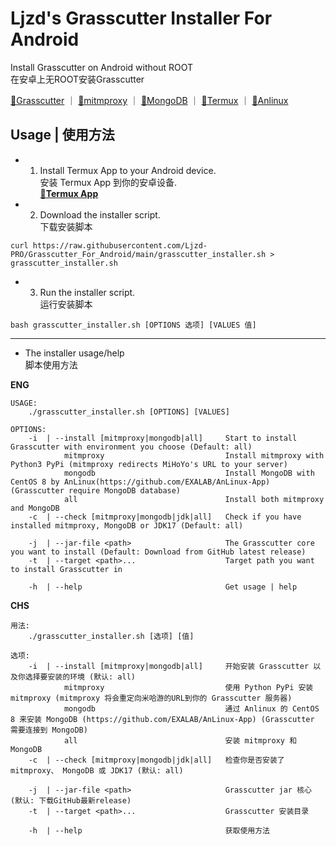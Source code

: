 # Ljzd's Grasscutter Installer For Android
Install Grasscutter on Android without ROOT  
在安卓上无ROOT安装Grasscutter

[🔗Grasscutter](https://github.com/Grasscutters/Grasscutter) ｜ [🔗mitmproxy](https://github.com/mitmproxy/mitmproxy) ｜ [🔗MongoDB](https://www.mongodb.com) ｜ [🔗Termux](https://github.com/termux/termux-app) ｜ [🔗Anlinux](https://github.com/EXALAB/Anlinux-Resources)

## Usage | 使用方法
* 1. Install Termux App to your Android device.  
  安装 Termux App 到你的安卓设备.  
[**🔗Termux App**](https://github.com/termux/termux-app/releases)

* 2. Download the installer script.  
  下载安装脚本
```
curl https://raw.githubusercontent.com/Ljzd-PRO/Grasscutter_For_Android/main/grasscutter_installer.sh > grasscutter_installer.sh
```
* 3. Run the installer script.  
  运行安装脚本
```
bash grasscutter_installer.sh [OPTIONS 选项] [VALUES 值]
```
* * *
* The installer usage/help  
  脚本使用方法
  
**ENG**
```
USAGE:
    ./grasscutter_installer.sh [OPTIONS] [VALUES]

OPTIONS:
    -i  | --install [mitmproxy|mongodb|all]     Start to install Grasscutter with environment you choose (Default: all)
            mitmproxy                           Install mitmproxy with Python3 PyPi (mitmproxy redirects MiHoYo's URL to your server)
            mongodb                             Install MongoDB with CentOS 8 by AnLinux(https://github.com/EXALAB/AnLinux-App) (Grasscutter require MongoDB database)
            all                                 Install both mitmproxy and MongoDB
    -c  | --check [mitmproxy|mongodb|jdk|all]   Check if you have installed mitmproxy, MongoDB or JDK17 (Default: all)

    -j  | --jar-file <path>                     The Grasscutter core you want to install (Default: Download from GitHub latest release)
    -t  | --target <path>...                    Target path you want to install Grasscutter in

    -h  | --help                                Get usage | help
```
**CHS**
```
用法:
    ./grasscutter_installer.sh [选项] [值]

选项:
    -i  | --install [mitmproxy|mongodb|all]     开始安装 Grasscutter 以及你选择要安装的环境 (默认: all)
            mitmproxy                           使用 Python PyPi 安装 mitmproxy (mitmproxy 将会重定向米哈游的URL到你的 Grasscutter 服务器)
            mongodb                             通过 Anlinux 的 CentOS 8 来安装 MongoDB (https://github.com/EXALAB/AnLinux-App) (Grasscutter 需要连接到 MongoDB)
            all                                 安装 mitmproxy 和 MongoDB
    -c  | --check [mitmproxy|mongodb|jdk|all]   检查你是否安装了 mitmproxy、 MongoDB 或 JDK17 (默认: all)

    -j  | --jar-file <path>                     Grasscutter jar 核心 (默认: 下载GitHub最新release)
    -t  | --target <path>...                    Grasscutter 安装目录

    -h  | --help                                获取使用方法
```
